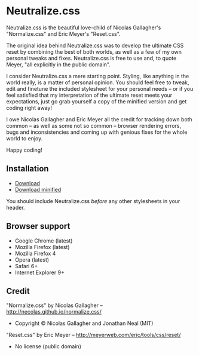 # Neutralize.css 

Neutralize.css is the beautiful love-child of Nicolas Gallagher's "Normalize.css" and Eric Meyer's "Reset.css".

The original idea behind Neutralize.css was to develop the ultimate CSS reset by combining the best of both worlds, as well as a few of my own personal tweaks and fixes. Neutralize.css is free to use and, to quote Meyer, "all explicitly in the public domain".

I consider Neutralize.css a mere starting point. Styling, like anything in the world really, is a matter of personal opinion. You should feel free to tweak, edit and finetune the included stylesheet for your personal needs – or if you feel satisfied that my interpretation of the ultimate reset meets your expectations, just go grab yourself a copy of the minified version and get coding right away!

I owe Nicolas Gallagher and Eric Meyer all the credit for tracking down both common – as well as some not so common – browser rendering errors, bugs and inconsistencies and coming up with genious fixes for the whole world to enjoy.

Happy coding!


## Installation

* [Download](http://redcodk.github.io/neutralize.css/latest/neutralize.css)
* [Download minified](http://redcodk.github.io/neutralize.css/latest/neutralize.min.css)

You should include Neutralize.css _before_ any other stylesheets in your header.


## Browser support

*  Google Chrome (latest)
*  Mozilla Firefox (latest)
*  Mozilla Firefox 4
*  Opera (latest)
*  Safari 6+
*  Internet Explorer 9+


## Credit

"Normalize.css" by Nicolas Gallagher – http://necolas.github.io/normalize.css/
- Copyright © Nicolas Gallagher and Jonathan Neal (MIT)


"Reset.css" by Eric Meyer – http://meyerweb.com/eric/tools/css/reset/
- No license (public domain)
